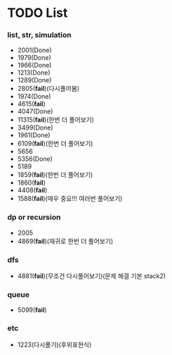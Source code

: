 # TODO List

### list, str, simulation
- 2001(Done)
- 1979(Done)
- 1966(Done)
- 1213(Done)
- 1289(Done)
- 2805(**fail**)(다시풀어봄)
- 1974(Done)
- 4615(**fail**)
- 4047(Done)
- 11315(**fail**)(한번 더 풀어보기)
- 3499(Done)
- 1961(Done)
- 6109(**fail**)(한번 더 풀어보기)
- 5656
- 5356(Done)
- 5189
- 1859(**fail**)(한번 더 풀어보기)
- 1860(**fail**)
- 4408(**fail**)
- 1588(**fail**)(매우 중요!!! 여러번 풀어보기)

### dp or recursion
- 2005
- 4869(**fail**)(재귀로 한번 더 풀어보기)

### dfs
- 4881(**fail**)(무조건 다시풀어보기)(문제 해결 기본 stack2)

### queue
- 5099(**fail**)

### etc
- 1223(다시풀기)(후위표현식)
